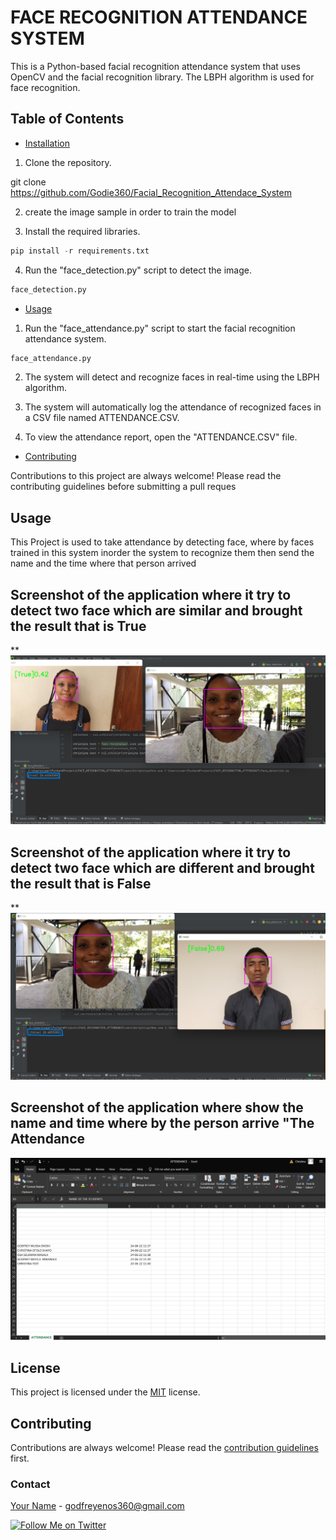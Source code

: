 # FACE RECOGNITION ATTENDANCE SYSTEM

This is a Python-based facial recognition attendance system that uses OpenCV and the facial recognition library. The LBPH algorithm is used for face recognition.

## Table of Contents

- [Installation](#installation)

1. Clone the repository.

git clone https://github.com/Godie360/Facial_Recognition_Attendace_System

2. create the image sample in order to train the model

3. Install the required libraries.

```python
pip install -r requirements.txt
```

4. Run the "face_detection.py" script to detect the image.

```python
face_detection.py
```

- [Usage](#usage)

1.  Run the "face_attendance.py" script to start the facial recognition attendance system.

```python
face_attendance.py
```

2.  The system will detect and recognize faces in real-time using the LBPH algorithm.

3.  The system will automatically log the attendance of recognized faces in a CSV file named ATTENDANCE.CSV.

4.  To view the attendance report, open the "ATTENDANCE.CSV" file.

- [Contributing](#contributing)

Contributions to this project are always welcome! Please read the contributing guidelines before submitting a pull reques

## Usage

This Project is used to take attendance by detecting face, where by faces trained in this system inorder the system to recognize them then send the name and the time where
that person arrived

##

## Screenshot of the application where it try to detect two face which are similar and brought the result that is True

**![Screenshot of the application where it try to detect two face which are similar and brought the result that is True**](./Sample/images.png)

## Screenshot of the application where it try to detect two face which are different and brought the result that is False

\*\*![Screenshot of the application where it try to detect two face which are different and brought the result that is False](./Sample/image2.png)

## Screenshot of the application where show the name and time where by the person arrive "The Attendance

![Screenshot of the application where show the name and time where by the person arrive "The Attendance](./Sample/image3.png)

## License

This project is licensed under the [MIT](https://opensource.org/licenses/MIT) license.

## Contributing

Contributions are always welcome! Please read the [contribution guidelines](CONTRIBUTING.md) first.

### Contact

[Your Name](https://github.com/Godie360) - godfreyenos360@gmail.com

[![Follow Me on Twitter](https://img.shields.io/twitter/follow/yourusername?style=social)](https://twitter.com/godfrey_360)
